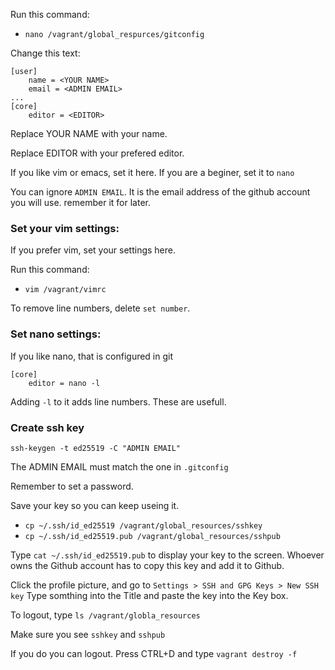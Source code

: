 Run this command:

- `nano /vagrant/global_respurces/gitconfig`

Change this text:

```
[user]
	name = <YOUR NAME>
	email = <ADMIN EMAIL>
...
[core]
	editor = <EDITOR>
```

Replace YOUR NAME with your name.

Replace EDITOR with your prefered editor.

If you like vim or emacs, set it here. If you are a beginer, set it to `nano`

You can ignore `ADMIN EMAIL`. It is the email address of the github account
you will use. remember it for later.

### Set your vim settings:

If you prefer vim, set your settings here.

Run this command:

- `vim /vagrant/vimrc`

To remove line numbers, delete `set number`. 

### Set nano settings:

If you like nano, that is configured in git

```
[core]
	editor = nano -l
```

Adding `-l` to it adds line numbers. These are usefull.

### Create ssh key

`ssh-keygen -t ed25519 -C "ADMIN EMAIL"`

The ADMIN EMAIL must match the one in `.gitconfig`

Remember to set a password.

Save your key so you can keep useing it.

- `cp ~/.ssh/id_ed25519 /vagrant/global_resources/sshkey`
- `cp ~/.ssh/id_ed25519.pub /vagrant/global_resources/sshpub`

Type `cat ~/.ssh/id_ed25519.pub` to display your key to the screen. 
Whoever owns the Github account has to copy this key and add it to Github.

Click the profile picture, and go to `Settings > SSH and GPG Keys > New SSH key`
Type somthing into the Title and paste the key into the Key box.

To logout, type `ls /vagrant/globla_resources`

Make sure you see `sshkey` and `sshpub`

If you do you can logout. Press CTRL+D and type `vagrant destroy -f`

